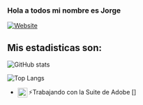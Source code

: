 ### Hola a todos mi nombre es Jorge
[![Website](https://img.shields.io/website?style=plastic&up_message=visitar&url=https%3A%2F%2Fcapdesis.com%2F)](https://capdesis.com)
## Mis estadisticas son:


![GitHub stats](https://github-readme-stats.vercel.app/api?username=chochy2001&show_icons=true&theme=tokyonight)


![Top Langs](https://github-readme-stats.vercel.app/api/top-langs/?username=chochy2001&show_icons=true&theme=tokyonight)

- ⚡Trabajando con la Suite de Adobe [<img align="left" alt="AdobeSuite" width="22px" src="https://cdn.jsdelivr.net/npm/simple-icons@3.13.0/icons/adobe.svg" />]

